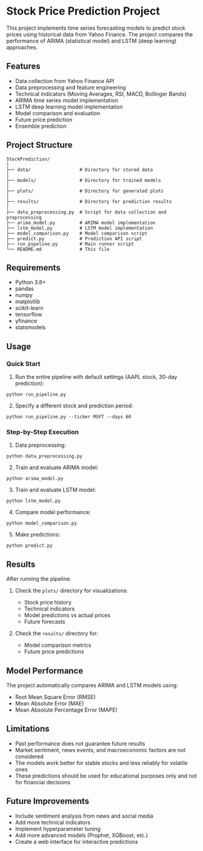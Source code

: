 # Stock Price Prediction Project

This project implements time series forecasting models to predict stock prices using historical data from Yahoo Finance. The project compares the performance of ARIMA (statistical model) and LSTM (deep learning) approaches.

## Features

- Data collection from Yahoo Finance API
- Data preprocessing and feature engineering
- Technical indicators (Moving Averages, RSI, MACD, Bollinger Bands)
- ARIMA time series model implementation
- LSTM deep learning model implementation
- Model comparison and evaluation
- Future price prediction
- Ensemble prediction

## Project Structure

```
StockPrediction/
│
├── data/                  # Directory for stored data
│
├── models/                # Directory for trained models
│
├── plots/                 # Directory for generated plots
│
├── results/               # Directory for prediction results
│
├── data_preprocessing.py  # Script for data collection and preprocessing
├── arima_model.py         # ARIMA model implementation
├── lstm_model.py          # LSTM model implementation
├── model_comparison.py    # Model comparison script
├── predict.py             # Prediction API script
├── run_pipeline.py        # Main runner script
└── README.md              # This file
```

## Requirements

- Python 3.8+
- pandas
- numpy
- matplotlib
- scikit-learn
- tensorflow
- yfinance
- statsmodels

## Usage

### Quick Start

1. Run the entire pipeline with default settings (AAPL stock, 30-day prediction):

```
python run_pipeline.py
```

2. Specify a different stock and prediction period:

```
python run_pipeline.py --ticker MSFT --days 60
```

### Step-by-Step Execution

1. Data preprocessing:

```
python data_preprocessing.py
```

2. Train and evaluate ARIMA model:

```
python arima_model.py
```

3. Train and evaluate LSTM model:

```
python lstm_model.py
```

4. Compare model performance:

```
python model_comparison.py
```

5. Make predictions:

```
python predict.py
```

## Results

After running the pipeline:

1. Check the `plots/` directory for visualizations:
   - Stock price history
   - Technical indicators
   - Model predictions vs actual prices
   - Future forecasts

2. Check the `results/` directory for:
   - Model comparison metrics
   - Future price predictions

## Model Performance

The project automatically compares ARIMA and LSTM models using:
- Root Mean Square Error (RMSE)
- Mean Absolute Error (MAE)
- Mean Absolute Percentage Error (MAPE)

## Limitations

- Past performance does not guarantee future results
- Market sentiment, news events, and macroeconomic factors are not considered
- The models work better for stable stocks and less reliably for volatile ones
- These predictions should be used for educational purposes only and not for financial decisions

## Future Improvements

- Include sentiment analysis from news and social media
- Add more technical indicators
- Implement hyperparameter tuning
- Add more advanced models (Prophet, XGBoost, etc.)
- Create a web interface for interactive predictions
